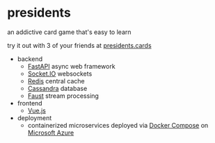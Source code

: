 # presidents

an addictive card game that's easy to learn

try it out with 3 of your friends at [presidents.cards](https://presidents.cards)

* backend
    * [FastAPI](https://github.com/tiangolo/fastapi) async web framework
    * [Socket.IO](https://github.com/miguelgrinberg/python-socketio) websockets
    * [Redis](https://github.com/aio-libs/aioredis) central cache
    * [Cassandra](https://github.com/datastax/python-driver) database
    * [Faust](https://github.com/robinhood/faust) stream processing
* frontend
    * [Vue.js](https://github.com/vuejs/vue)
* deployment
    * containerized microservices deployed via [Docker Compose](https://github.com/docker/compose) on [Microsoft Azure](https://azure.microsoft.com/en-us/)